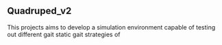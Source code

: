 ## Quadruped_v2

This projects aims to develop a simulation environment capable of testing out different gait static gait strategies of 
<!--stackedit_data:
eyJoaXN0b3J5IjpbMTA5NjU0MDQ0MV19
-->